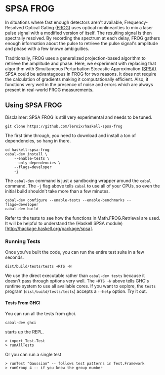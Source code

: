 # SPSA FROG

In situations where fast enough detectors aren't available, Frequency-Resolved Optical Gating 
([FROG](http://frog.gatech.edu/Pubs/Trebino-FROGreview-RSI-1997.pdf)) uses optical nonlinearities
to mix a laser pulse signal with a modified version of itself. The resulting signal is then 
spectrally resolved. By recording the spectrum at each delay, FROG gathers enough information
about the pulse to retrieve the pulse signal's amplitude and phase with a few known ambiguities.

Traditionally, FROG uses a generalized projection-based algorithm to retrieve the amplitude and phase.
Here, we experiment with replacing that algorithm with Simultaneous Perturbation Stocastic Approximation
 ([SPSA](http://jhuapl.edu/SPSA)). SPSA could be advantageous in FROG for two reasons. It does not 
require the calculation of gradients making it computationally efficient. Also, it functions very well
in the presence of noise and errors which are always present in real-world FROG measurements.

## Using SPSA FROG
Disclaimer: SPSA FROG is still very experimental and needs to be tuned.

`git clone https://github.com/leroix/haskell-spsa-frog`

The first time through, you need to download and install a ton of
dependencies, so hang in there.

    cd haskell-spsa-frog
    cabal-dev install \
        --enable-tests \
        --only-dependencies \
        --flags=developer
        -j

The `cabal-dev` command is just a sandboxing wrapper around the
`cabal` command.  The `-j` flag above tells `cabal` to use all of your
CPUs, so even the initial build shouldn't take more than a few
minutes.

```
cabal-dev configure --enable-tests --enable-benchmarks --flags=developer
cabal-dev build
```

Refer to the tests to see how the functions in Math.FROG.Retrieval are used. It will be helpful
to understand the (Haskell SPSA module)[http://hackage.haskell.org/package/spsa].


### Running Tests

Once you've built the code, you can run the entire test suite in a few
seconds.

```
dist/build/tests/tests +RTS -N
```

We use the direct executable rather than `cabal-dev tests` because it doesn't pass through options very well. The `+RTS -N` above tells GHC's runtime system to use all available cores. If you want to explore, the `tests` program (`dist/build/tests/tests`) accepts a `--help` option. Try it out.


#### Tests From GHCI

You can run all the tests from ghci.

```
cabal-dev ghci
```

starts up the REPL.

```
> import Test.Test
> runAllTests
```

Or you can run a single test

```
> runTest "Gaussian" -- follows test patterns in Test.Framework
> runGroup 4 -- if you know the group number
```
